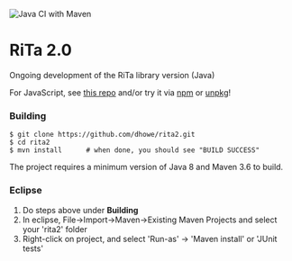 ![Java CI with Maven](https://github.com/dhowe/rita2/workflows/Java%20CI%20with%20Maven/badge.svg)

# RiTa 2.0
Ongoing development of the RiTa library version (Java)

For JavaScript, see [this repo](https://github.com/dhowe/ritajs) and/or try it via [npm](https://www.npmjs.com/package/rita) or [unpkg](https://unpkg.com/rita/)!

### Building
```
$ git clone https://github.com/dhowe/rita2.git
$ cd rita2
$ mvn install      # when done, you should see "BUILD SUCCESS"
```
The project requires a minimum version of Java 8 and Maven 3.6 to build.

### Eclipse
1. Do steps above under **Building**
2. In eclipse, File->Import->Maven->Existing Maven Projects and select your 'rita2' folder
3. Right-click on project, and select 'Run-as' -> 'Maven install' or 'JUnit tests'
